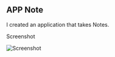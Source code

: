 ## APP Note

I created an application that takes Notes. 

Screenshot 

![Screenshot](../Note-Taker/Assets/Screenshot.png)

